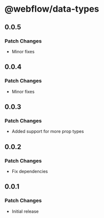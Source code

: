 # @webflow/data-types

## 0.0.5

### Patch Changes

- Minor fixes

## 0.0.4

### Patch Changes

- Minor fixes

## 0.0.3

### Patch Changes

- Added support for more prop types

## 0.0.2

### Patch Changes

- Fix dependencies

## 0.0.1

### Patch Changes

- Initial release
